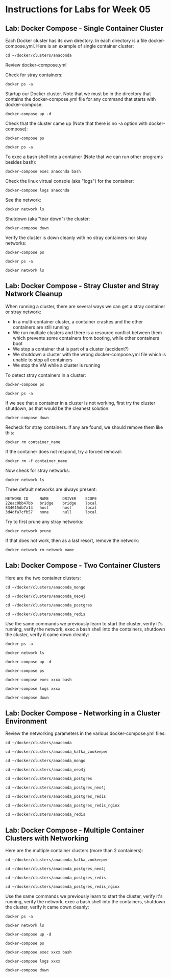 # Instructions for Labs for Week 05

## Lab: Docker Compose - Single Container Cluster

Each Docker cluster has its own directory.  In each directory is a file docker-compose.yml.  Here is an example of single container cluster:

```
cd ~/docker/clusters/anaconda
```
Review docker-compose.yml

Check for stray containers:
```
docker ps -a
```
Startup our Docker cluster.  Note that we must be in the directory that contains the docker-compose.yml file for any command that starts with docker-compose.
```
docker-compose up -d
```

Check that the cluster came up (Note that there is no -a option with docker-compose):
```
docker-compose ps

docker ps -a
```
To exec a bash shell into a container (Note that we can run other programs besides bash):
```
docker-compose exec anaconda bash
```
Check the linux virtual console (aka "logs") for the container:
```
docker-compose logs anaconda
```
See the network:
```
docker network ls
```
Shutdown (aka "tear down") the cluster:
```
docker-compose down
```
Verify the cluster is down cleanly with no stray containers nor stray networks:
```
docker-compose ps

docker ps -a

docker network ls
```

## Lab: Docker Compose - Stray Cluster and Stray Network Cleanup

When running a cluster, there are several ways we can get a stray container or stray network:
* In a multi-container cluster, a container crashes and the other containers are still running
* We run multiple clusters and there is a resource conflict between them which prevents some containers from booting, while other containers boot
* We stop a container that is part of a cluster (accident?)
* We shutdown a cluster with the wrong docker-compose.yml file which is unable to stop all containers
* We stop the VM while a cluster is running

To detect stray containers in a cluster:
```
docker-compose ps

docker ps -a
```
If we see that a container in a cluster is not working, first try the cluster shutdown, as that would be the cleanest solution:
```
docker-compose down
```
Recheck for stray containers.  If any are found, we should remove them like this:
```
docker rm container_name
```
If the container does not respond, try a forced removal:
```
docker rm -f container_name
```
Now check for stray networks:
```
docker network ls
```
Three default networks are always present:
```
NETWORK ID     NAME      DRIVER    SCOPE
22eac0bb47bb   bridge    bridge    local
834615db7a14   host      host      local
3d4dfa7cfb57   none      null      local
```
Try to first prune any stray networks:
```
docker network prune
```
If that does not work, then as a last resort, remove the network:
```
docker network rm network_name
```

## Lab: Docker Compose - Two Container Clusters

Here are the two container clusters:
```
cd ~/docker/clusters/anaconda_mongo

cd ~/docker/clusters/anaconda_neo4j

cd ~/docker/clusters/anaconda_postgres

cd ~/docker/clusters/anaconda_redis
```
Use the same commands we previously learn to start the cluster, verify it's running, verify the network, exec a bash shell into the containers, shutdown the cluster, verify it came down cleanly:
```
docker ps -a

docker network ls

docker-compose up -d

docker-compose ps

docker-compose exec xxxx bash

docker-compose logs xxxx

docker-compose down
```

## Lab: Docker Compose - Networking in a Cluster Environment

Review the networking parameters in the various docker-compose.yml files:
```
cd ~/docker/clusters/anaconda

cd ~/docker/clusters/anaconda_kafka_zookeeper

cd ~/docker/clusters/anaconda_mongo

cd ~/docker/clusters/anaconda_neo4j

cd ~/docker/clusters/anaconda_postgres

cd ~/docker/clusters/anaconda_postgres_neo4j

cd ~/docker/clusters/anaconda_postgres_redis

cd ~/docker/clusters/anaconda_postgres_redis_nginx

cd ~/docker/clusters/anaconda_redis
```

## Lab: Docker Compose - Multiple Container Clusters with Networking


Here are the multiple container clusters (more than 2 containers):
```
cd ~/docker/clusters/anaconda_kafka_zookeeper

cd ~/docker/clusters/anaconda_postgres_neo4j

cd ~/docker/clusters/anaconda_postgres_redis

cd ~/docker/clusters/anaconda_postgres_redis_nginx
```

Use the same commands we previously learn to start the cluster, verify it's running, verify the network, exec a bash shell into the containers, shutdown the cluster, verify it came down cleanly:

```
docker ps -a

docker network ls

docker-compose up -d

docker-compose ps

docker-compose exec xxxx bash

docker-compose logs xxxx

docker-compose down
```

